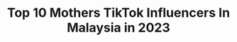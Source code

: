 ---
title: Top 10 Mothers TikTok Influencers In Malaysia in 2023
description: >-
  Find top mothers TikTok influencers in Malaysia in 2023. Most popular hashtags: #fyp #foryou #tamil #duet.
platform: TikTok
hits: 8
text_top: Identify the top-rated TikTok accounts on inBeat.
text_bottom: Our platform aggregates 8 TikTok influencers like this in Malaysia for you to connect with.
profiles:
  - username: "aidarazman"
    fullname: >-
      ♡ aida razman ♡
    bio: >-
      Mother to @ayeeda.kl 🇲🇾 🤎
    location: "Malaysia"
    followers: 60800
    engagement: 772
    commentsToLikes: 0.007094
    id: ck9sjxpoc60nl0j78j3ras6md
    verified: false
    hashtags: "#quarantine, #fyp, #foryou, #foryoupage"
  - username: "____drk____"
    fullname: >-
      Dr. Kalai Vasuthev
    bio: >-
      TikTok Malaysia Representative TikTok Record / World Record Colab Thank you ❤💯
    location: "Malaysia"
    followers: 30500
    engagement: 2382
    commentsToLikes: 0.058425
    id: ckbq4vsy7r24a0j23usmkkb6k
    verified: false
    hashtags: "#worldrecord, #fyp, #rekka, #viral"
  - username: "nrhijra.s"
    fullname: >-
      yourhamster_
    bio: >-
      IG : _nrhijra.s
    location: "Malaysia"
    followers: 39100
    engagement: 697
    commentsToLikes: 0.031959
    id: ck8kmvbp4aftf0j78i20coj9d
    verified: false
    hashtags: "#quarantine, #fy, #fyp, #foryoupage"
  - username: "taneshh10"
    fullname: >-
      Taneshh
    bio: >-
      INSTAGRAM: @TANESHH10 🇲🇾
    location: "Malaysia"
    followers: 31500
    engagement: 762
    commentsToLikes: 0.008428
    id: ckbkprjldk1om0j23dbi93gde
    verified: false
    hashtags: "#tamilcomedy, #fyp, #foryou, #son"
  - username: "_raven_nair_"
    fullname: >-
      _raven_nair_ 💙
    bio: >-
      Instagram : mr_raven_nair 🔥 Duet are most welcome 💙
    location: "Malaysia"
    followers: 15900
    engagement: 866
    commentsToLikes: 0.017550
    id: ckbloxfg2gmw60j236m62wrpw
    verified: false
    hashtags: "#ggtamil99, #trending, #keepsupportingme, #malaysianmuser"
  - username: "dr.shalzrc"
    fullname: >-
      Dr.shalzrc ❤️
    bio: >-
      Crown MRS Saree Malaysia 2019 Owner Aranda Clinic Founder of DrYDrS Fitness 
    location: "Malaysia"
    followers: 38700
    engagement: 448
    commentsToLikes: 0.012403
    id: ckcdij9p98btu0j23xv98t9e8
    verified: false
    hashtags: "#zumbalover, #thankful, #trending2020, #dr"
  - username: "mehvivek"
    fullname: >-
      Vivek
    bio: >-
      In seeking happiness for others, you will find it in yourself 🇲🇾
    location: "Malaysia"
    followers: 9279
    engagement: 1005
    commentsToLikes: 0.049130
    id: ckbkogxokiktf0j23cq8y5260
    verified: false
    hashtags: "#love, #duetme, #sadness, #smile"
  - username: "chyangba3817"
    fullname: >-
      Chyangba🙏🇳🇵💪
    bio: >-
      Respect Yourself And Other Will Respect You.❤️🤗🙏
    location: "Malaysia"
    followers: 119300
    engagement: 1082
    commentsToLikes: 0.064261
    id: ckbkdn0p13w4d0j23ek6vpdbu
    verified: false
    hashtags: "#comedynepal, #fyp, #foryou, #chyangba3817"
---